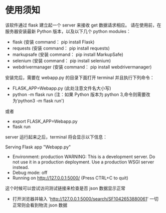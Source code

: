 # 使用须知

该软件通过 flask 建立起一个 server 来接收 get 数据请求相应。
请在使用前，在服务器安装最新 Python 版本，以及以下几个 python modules：

- flask (安装 command： pip install Flask)
- requests (安装 command： pip install requests)
- markupsafe (安装 command： pip install MarkupSafe)
- selenium (安装 command： pip install selenium)
- webdrivermanager (安装 command： pip install webdrivermanager)

安装完后，需要在 webapp.py 的目录下面打开 terminal 并且执行下列命令：

- FLASK_APP=Webapp.py (此处注意文件名大小写)
- python -m flask run (注：如果 Python 版本为 python 3,命令则需要改为‘python3 -m flask run')

或者

- export FLASK_APP=Webapp.py
- flask run

server 运行起来之后，terminal 将会显示以下信息：

Serving Flask app "Webapp.py"

- Environment: production
  WARNING: This is a development server. Do not use it in a production deployment.
  Use a production WSGI server instead.
- Debug mode: off
- Running on http://127.0.0.1:5000/ (Press CTRL+C to quit)

这个时候可以尝试访问测试链接来检查是否 json 数据显示正常

- 打开浏览器并输入 'http://127.0.0.1:5000/search/SF1042653880061'
  一切正常则会看到物流 json 数据
